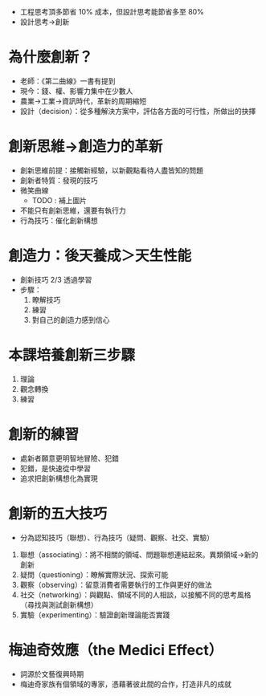 * 工程思考頂多節省 10% 成本，但設計思考能節省多至 80%
* 設計思考→創新

# 為什麼創新？
* 老師：《第二曲線》一書有提到
* 現今：錢、權、影響力集中在少數人
* 農業→工業→資訊時代，革新的周期縮短
* 設計（decision）：從多種解決方案中，評估各方面的可行性，所做出的抉擇

# 創新思維→創造力的革新
* 創新思維前提：接觸新經驗，以新觀點看待人盡皆知的問題
* 創新者特質：發現的技巧
* 微笑曲線
    * TODO : 補上圖片
* 不能只有創新思維，還要有執行力
* 行為技巧：催化創新構想

# 創造力：後天養成＞天生性能
* 創新技巧 2/3 透過學習
* 步驟：
    1. 瞭解技巧
    2. 練習
    3. 對自己的創造力感到信心

# 本課培養創新三步驟
1. 理論
2. 觀念轉換
3. 練習

# 創新的練習
* 處新者願意更明智地冒險、犯錯
* 犯錯，是快速從中學習
* 追求把創新構想化為實現

# 創新的五大技巧
* 分為認知技巧（聯想）、行為技巧（疑問、觀察、社交、實驗）
1. 聯想（associating）：將不相關的領域、問題聯想連結起來。異類領域→新的創新
2. 疑問（questioning）：瞭解實際狀況、探索可能
3. 觀察（observing）：留意消費者需要執行的工作與更好的做法
4. 社交（networking）：與觀點、領域不同的人相談，以接觸不同的思考風格（尋找與測試創新構想）
5. 實驗（experimenting）：驗證創新理論能否實踐

# 梅迪奇效應（the Medici Effect）
* 詞源於文藝復興時期
* 梅迪奇家族有個領域的專家，憑藉著彼此間的合作，打造非凡的成就